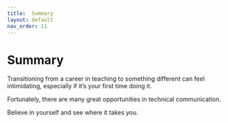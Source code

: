 ```yaml
---
title:  Summary
layout: default
nav_order: 11
---
```



# Summary
Transitioning from a career in teaching to something different can feel intimidating, especially if it’s your first time doing it. 

Fortunately, there are many great opportunities in technical communication. 

Believe in yourself and see where it takes you.
